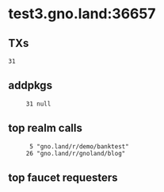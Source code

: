 # test3.gno.land:36657

## TXs
```
31
```

## addpkgs
```
     31 null
```

## top realm calls
```
      5 "gno.land/r/demo/banktest"
     26 "gno.land/r/gnoland/blog"
```

## top faucet requesters
```
```

